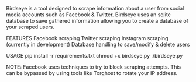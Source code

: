 Birdseye is a tool designed to scrape information about a user from social media accounts such as Facebook & Twitter.
Birdseye uses an sqlite database to save gathered information allowing you to create a database of your scraped users.

FEATURES
Facebook scraping
Twitter scraping
Instagram scraping (currently in development)
Database handling to save/modify & delete users

USAGE
pip install -r requirements.txt
chmod +x birdseye.py
./birdseye.py

NOTE: Facebook uses techniques to try to block scraping attempts. This can be bypassed by using tools like Torghost to rotate your IP address.

